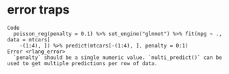# error traps

    Code
      poisson_reg(penalty = 0.1) %>% set_engine("glmnet") %>% fit(mpg ~ ., data = mtcars[
        -(1:4), ]) %>% predict(mtcars[-(1:4), ], penalty = 0:1)
    Error <rlang_error>
      `penalty` should be a single numeric value. `multi_predict()` can be used to get multiple predictions per row of data.

